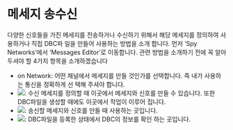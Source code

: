 # 메세지 송수신

다양한 신호들을 가진 메세지를 전송하거나 수신하기 위해서 해당 메세지를 정의하여 사용하거나 직접 DBC파 일을 만들어 사용하는 방법을 소개 합니다. 먼저 ‘Spy Networks’에서 ‘Messages Editor’로 이동합니다. 관련 방법을 소개하기 전에 꼭 알아두셔야 할 4가지 항목을 소개하겠습니다

* on Network: 어떤 채널에서 메세지를 만들 것인가를 선택합니다. 즉 내가 사용하는 통신을 정확하게 선 택해 주셔야 합니다.
* ![](../.gitbook/assets/Spy\_Networks-Messages\_Editor-Receive.png): 수신 메세지를 정의할 때 이곳에서 메세지와 신호를 만들 수 있습니다. 또한 DBC파일을 생성할 때에도 이곳에서 작업이 이루어 집니다.
* ![](../.gitbook/assets/Spy\_Networks-Messages\_Editor-Transmit.png): 송신할 메세지와 신호를 만들 때 사용하는 곳입니다.
* ![](../.gitbook/assets/Spy\_Networks-Messages\_Editor-Database.png): DBC파일을 등록한 상태에서 DBC의 정보를 확인 하는 곳입니다.
